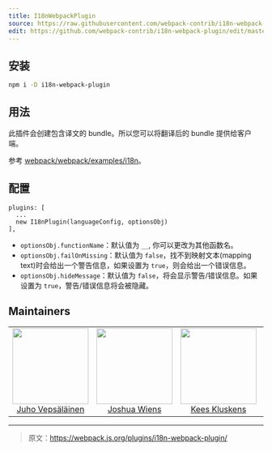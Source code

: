```yaml
---
title: I18nWebpackPlugin
source: https://raw.githubusercontent.com/webpack-contrib/i18n-webpack-plugin/master/README.md
edit: https://github.com/webpack-contrib/i18n-webpack-plugin/edit/master/README.md
---
```

## 安装

```bash
npm i -D i18n-webpack-plugin
```

## 用法

此插件会创建包含译文的 bundle。所以您可以将翻译后的 bundle 提供给客户端。

参考 [webpack/webpack/examples/i18n](https://github.com/webpack/webpack/tree/master/examples/i18n)。

## 配置

```
plugins: [
  ...
  new I18nPlugin(languageConfig, optionsObj)
],
```
 - `optionsObj.functionName`：默认值为 `__`, 你可以更改为其他函数名。
 - `optionsObj.failOnMissing`：默认值为 `false`，找不到映射文本(mapping text)时会给出一个警告信息，如果设置为 `true`，则会给出一个错误信息。
 - `optionsObj.hideMessage`：默认值为 `false`，将会显示警告/错误信息。如果设置为 `true`，警告/错误信息将会被隐藏。

## Maintainers

<table>
  <tbody>
    <tr>
      <td align="center">
        <img width="150" height="150"
        src="https://avatars3.githubusercontent.com/u/166921?v=3&s=150">
        </br>
        <a href="https://github.com/bebraw">Juho Vepsäläinen</a>
      </td>
      <td align="center">
        <img width="150" height="150"
        src="https://avatars2.githubusercontent.com/u/8420490?v=3&s=150">
        </br>
        <a href="https://github.com/d3viant0ne">Joshua Wiens</a>
      </td>
      <td align="center">
        <img width="150" height="150"
        src="https://avatars3.githubusercontent.com/u/533616?v=3&s=150">
        </br>
        <a href="https://github.com/SpaceK33z">Kees Kluskens</a>
      </td>
      <td align="center">
        <img width="150" height="150"
        src="https://avatars3.githubusercontent.com/u/3408176?v=3&s=150">
        </br>
        <a href="https://github.com/TheLarkInn">Sean Larkin</a>
      </td>
    </tr>
  <tbody>
</table>

[npm]: https://img.shields.io/npm/v/i18n-webpack-plugin.svg
[npm-url]: https://npmjs.com/package/i18n-webpack-plugin

[deps]: https://david-dm.org/webpack-contrib/i18n-webpack-plugin.svg
[deps-url]: https://david-dm.org/webpack-contrib/i18n-webpack-plugin

[chat]: https://img.shields.io/badge/gitter-webpack%2Fwebpack-brightgreen.svg
[chat-url]: https://gitter.im/webpack/webpack

[test]: http://img.shields.io/travis/webpack-contrib/i18n-webpack-plugin.svg
[test-url]: https://travis-ci.org/webpack-contrib/i18n-webpack-plugin

[cover]: https://codecov.io/gh/webpack-contrib/i18n-webpack-plugin/branch/master/graph/badge.svg
[cover-url]: https://codecov.io/gh/webpack-contrib/i18n-webpack-plugin

***

> 原文：https://webpack.js.org/plugins/i18n-webpack-plugin/
